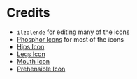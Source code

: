# Credits

- `ilzolende` for editing many of the icons
- [Phosphor Icons](https://phosphoricons.com) for most of the icons
- [Hips Icon](https://commons.wikimedia.org/wiki/File:Buttocks_morphology.svg)
- [Legs Icon](https://commons.wikimedia.org/wiki/File:Fluent_Emoji_flat_1f9b5.svg)
- [Mouth Icon](https://commons.wikimedia.org/wiki/File:OpenMoji-color_1F444.svg)
- [Prehensible Icon](https://game-icons.net/1x1/lorc/suckered-tentacle.html)
